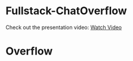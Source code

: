 # Fullstack-ChatOverflow

Check out the presentation video: [Watch Video](./FrontEnd/public/Presentation.mp4)


# Overflow
